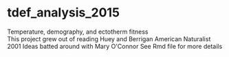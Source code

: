 # tdef_analysis_2015
Temperature, demography, and ectotherm fitness  
This project grew out of reading Huey and Berrigan American Naturalist 2001
Ideas batted around with Mary O'Connor
See Rmd file for more details
